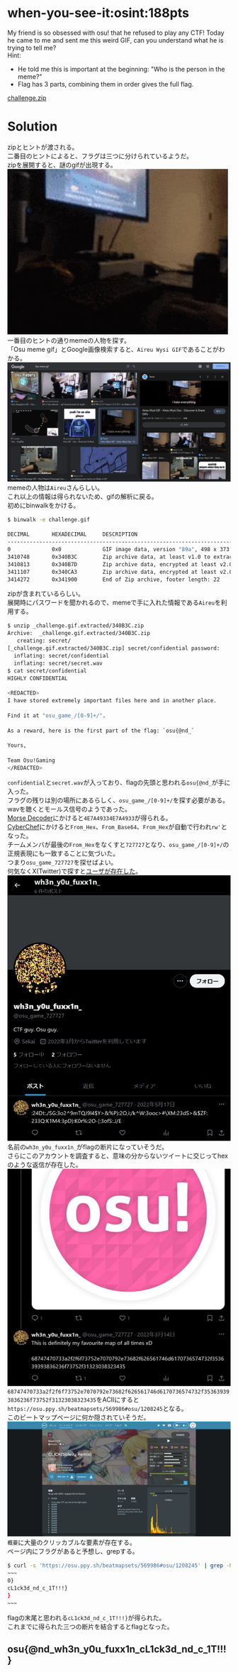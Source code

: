 # when-you-see-it:osint:188pts
My friend is so obsessed with osu! that he refused to play any CTF! Today he came to me and sent me this weird GIF, can you understand what he is trying to tell me?  
Hint:  
- He told me this is important at the beginning: "Who is the person in the meme?"  
- Flag has 3 parts, combining them in order gives the full flag.  

[challenge.zip](challenge.zip)  

# Solution
zipとヒントが渡される。  
二番目のヒントによると、フラグは三つに分けられているようだ。  
zipを展開すると、謎のgifが出現する。  
![challenge.gif](images/challenge.gif)  
一番目のヒントの通りmemeの人物を探す。  
「Osu meme gif」とGoogle画像検索すると、`Aireu Wysi GIF`であることがわかる。  
![meme.png](images/meme.png)  
memeの人物は`Aireu`さんらしい。  
これ以上の情報は得られないため、gifの解析に戻る。  
初めにbinwalkをかける。  
```bash
$ binwalk -e challenge.gif

DECIMAL       HEXADECIMAL     DESCRIPTION
--------------------------------------------------------------------------------
0             0x0             GIF image data, version "89a", 498 x 373
3410748       0x340B3C        Zip archive data, at least v1.0 to extract, name: secret/
3410813       0x340B7D        Zip archive data, encrypted at least v2.0 to extract, compressed size: 201, uncompressed size: 230, name: secret/confidential
3411107       0x340CA3        Zip archive data, encrypted at least v2.0 to extract, compressed size: 2821, uncompressed size: 317388, name: secret/secret.wav
3414272       0x341900        End of Zip archive, footer length: 22
```
zipが含まれているらしい。  
展開時にパスワードを聞かれるので、memeで手に入れた情報である`Aireu`を利用する。  
```bash
$ unzip _challenge.gif.extracted/340B3C.zip
Archive:  _challenge.gif.extracted/340B3C.zip
   creating: secret/
[_challenge.gif.extracted/340B3C.zip] secret/confidential password:
  inflating: secret/confidential
  inflating: secret/secret.wav
$ cat secret/confidential
HIGHLY CONFIDENTIAL

<REDACTED>
I have stored extremely important files here and in another place.

Find it at "osu_game_/[0-9]+/".

As a reward, here is the first part of the flag: `osu{@nd_`

Yours,

Team Osu!Gaming
</REDACTED>
```
`confidential`と`secret.wav`が入っており、flagの先頭と思われる`osu{@nd_`が手に入った。  
フラグの残りは別の場所にあるらしく、`osu_game_/[0-9]+/`を探す必要がある。  
wavを聴くとモールス信号のようであった。  
[Morse Decoder](https://morsecode.world/international/decoder/audio-decoder-adaptive.html)にかけると`4E7A49334E7A4933`が得られる。  
[CyberChef](https://gchq.github.io/CyberChef/)にかけると`From_Hex`、`From_Base64`、`From_Hex`が自動で行われ`rw'`となった。  
チームメンバが最後の`From_Hex`をなくすと`727727`となり、`osu_game_/[0-9]+/`の正規表現にも一致することに気づいた。  
つまり`osu_game_727727`を探せばよい。  
何気なくX(Twitter)で探すと[ユーザが存在した](https://twitter.com/osu_game_727727)。
![X.png](images/X.png)  
名前の`wh3n_y0u_fuxx1n_`がflagの断片になっていそうだ。  
さらにこのアカウントを調査すると、意味の分からないツイートに交じってhexのような返信が存在した。  
![hex.png](images/hex.png)  
`68747470733a2f2f6f73752e7070792e73682f626561746d6170736574732f353639393836236f73752f31323038323435`をACIIにすると`https://osu.ppy.sh/beatmapsets/569986#osu/1208245`となる。  
このビートマップページに何か隠されていそうだ。  
![click.png](images/click.png)  
`概要`に大量のクリッカブルな要素が存在する。  
ページ内にフラグがあると予想し、grepする。  
```bash
$ curl -s 'https://osu.ppy.sh/beatmapsets/569986#osu/1208245' | grep -Po '[0-9A-Za-z_!?]*}'
~~~
0}
cL1ck3d_nd_c_1T!!!}
}
~~~
```
flagの末尾と思われる`cL1ck3d_nd_c_1T!!!}`が得られた。  
これまでに得られた三つの断片を結合するとflagとなった。  

## osu{@nd_wh3n_y0u_fuxx1n_cL1ck3d_nd_c_1T!!!}